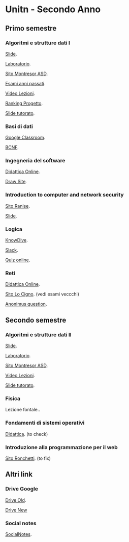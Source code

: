 # Unitn - Secondo Anno

## Primo semestre

### Algoritmi e strutture dati I
[Slide](http://cricca.disi.unitn.it/montresor/teaching/asd/materiale/lucidi/).

[Laboratorio](https://judge.science.unitn.it/slides/).

[Sito Montresor ASD](http://cricca.disi.unitn.it/montresor/teaching/asd/).

[Esami anni passati](http://cricca.disi.unitn.it/montresor/teaching/asd/materiale/esercizi/compiti/).

[Video Lezioni](https://www.youtube.com/watch?v=eDvoPtXvpyc&list=PL6LfWZm2MAHTZrI8EJhC0HUa5gLh9h195).

[Ranking Progetto](https://judge.science.unitn.it/arena/ranking/Ranking.html).

[Slide tutorato](https://drive.google.com/drive/u/2/folders/10PPwsTlLikMIvVPJq_2s-KLYN-S2yU_W).

### Basi di dati
[Google Classroom](https://classroom.google.com/u/1/c/MzcyNzQzMTc4MzRa).

[BCNF](https://uisacad5.uis.edu/cgi-bin/mcrem2/database_design_tool.cgi).

### Ingegneria del software
[Didattica Online](https://didatticaonline.unitn.it/dol/course/view.php?id=16085).

[Draw Site](https://www.lucidchart.com/documents).

### Introduction to computer and network security
[Sito Ranise](https://sites.google.com/view/intro2cns?hl=en).

[Slide](https://sites.google.com/view/intro2cns/syllabus/201920?authuser=0).

### Logica
[KnowDive](http://knowdive.disi.unitn.it/logic/).

[Slack](https://app.slack.com/client/TND6WBAKA/learning-slack).

[Quiz online](https://www.onlineexambuilder.com/it/pl-fol/exam-308236).

### Reti
[Didattica Online](https://didatticaonline.unitn.it/dol/course/view.php?id=16033).

[Sito Lo Cigno](https://disi.unitn.it/locigno/teaching-duties/reti/). (vedi esami veccchi)

[Anonimus question](https://app.sli.do/event/czseos9q/live/questions).

## Secondo semestre

### Algoritmi e strutture dati II
[Slide](http://cricca.disi.unitn.it/montresor/teaching/asd/materiale/lucidi/).

[Laboratorio](https://judge.science.unitn.it/slides/).

[Sito Montresor ASD](http://cricca.disi.unitn.it/montresor/teaching/asd/).

[Video Lezioni](https://www.youtube.com/watch?v=eDvoPtXvpyc&list=PL6LfWZm2MAHTZrI8EJhC0HUa5gLh9h195).

[Slide tutorato](https://drive.google.com/drive/u/2/folders/10PPwsTlLikMIvVPJq_2s-KLYN-S2yU_W).


### Fisica
Lezione fontale..


### Fondamenti di sistemi operativi

[DIdattica](https://didatticaonline.unitn.it/dol/course/view.php?id=18212). (to check)


### Introduzione alla programmazione per il web

[Sito Ronchetti](http://latemar.science.unitn.it/segue/index.php?&site=ronchet&section=32&page=1519&action=site). (to fix)



## Altri link

### Drive Google
[Drive Old](http://bit.ly/drive-folder).

[Drive New](https://drive.google.com/drive/u/2/folders/1aAv9evT2P24pak4LUt8D3EDHUJlqxWHt)


### Social notes
[SocialNotes](https://socialnotes.eu).

